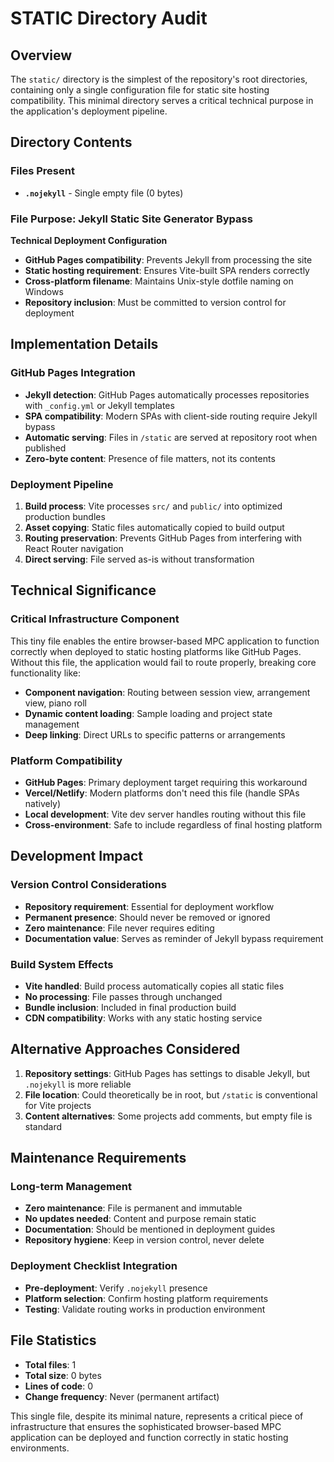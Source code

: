 # STATIC Directory Audit

## Overview

The `static/` directory is the simplest of the repository's root directories, containing only a single configuration file for static site hosting compatibility. This minimal directory serves a critical technical purpose in the application's deployment pipeline.

## Directory Contents

### Files Present

- **`.nojekyll`** - Single empty file (0 bytes)

### File Purpose: Jekyll Static Site Generator Bypass

**Technical Deployment Configuration**

- **GitHub Pages compatibility**: Prevents Jekyll from processing the site
- **Static hosting requirement**: Ensures Vite-built SPA renders correctly
- **Cross-platform filename**: Maintains Unix-style dotfile naming on Windows
- **Repository inclusion**: Must be committed to version control for deployment

## Implementation Details

### GitHub Pages Integration

- **Jekyll detection**: GitHub Pages automatically processes repositories with `_config.yml` or Jekyll templates
- **SPA compatibility**: Modern SPAs with client-side routing require Jekyll bypass
- **Automatic serving**: Files in `/static` are served at repository root when published
- **Zero-byte content**: Presence of file matters, not its contents

### Deployment Pipeline

1. **Build process**: Vite processes `src/` and `public/` into optimized production bundles
2. **Asset copying**: Static files automatically copied to build output
3. **Routing preservation**: Prevents GitHub Pages from interfering with React Router navigation
4. **Direct serving**: File served as-is without transformation

## Technical Significance

### Critical Infrastructure Component

This tiny file enables the entire browser-based MPC application to function correctly when deployed to static hosting platforms like GitHub Pages. Without this file, the application would fail to route properly, breaking core functionality like:

- **Component navigation**: Routing between session view, arrangement view, piano roll
- **Dynamic content loading**: Sample loading and project state management
- **Deep linking**: Direct URLs to specific patterns or arrangements

### Platform Compatibility

- **GitHub Pages**: Primary deployment target requiring this workaround
- **Vercel/Netlify**: Modern platforms don't need this file (handle SPAs natively)
- **Local development**: Vite dev server handles routing without this file
- **Cross-environment**: Safe to include regardless of final hosting platform

## Development Impact

### Version Control Considerations

- **Repository requirement**: Essential for deployment workflow
- **Permanent presence**: Should never be removed or ignored
- **Zero maintenance**: File never requires editing
- **Documentation value**: Serves as reminder of Jekyll bypass requirement

### Build System Effects

- **Vite handled**: Build process automatically copies all static files
- **No processing**: File passes through unchanged
- **Bundle inclusion**: Included in final production build
- **CDN compatibility**: Works with any static hosting service

## Alternative Approaches Considered

1. **Repository settings**: GitHub Pages has settings to disable Jekyll, but `.nojekyll` is more reliable
2. **File location**: Could theoretically be in root, but `/static` is conventional for Vite projects
3. **Content alternatives**: Some projects add comments, but empty file is standard

## Maintenance Requirements

### Long-term Management

- **Zero maintenance**: File is permanent and immutable
- **No updates needed**: Content and purpose remain static
- **Documentation**: Should be mentioned in deployment guides
- **Repository hygiene**: Keep in version control, never delete

### Deployment Checklist Integration

- **Pre-deployment**: Verify `.nojekyll` presence
- **Platform selection**: Confirm hosting platform requirements
- **Testing**: Validate routing works in production environment

## File Statistics

- **Total files**: 1
- **Total size**: 0 bytes
- **Lines of code**: 0
- **Change frequency**: Never (permanent artifact)

This single file, despite its minimal nature, represents a critical piece of infrastructure that ensures the sophisticated browser-based MPC application can be deployed and function correctly in static hosting environments.
